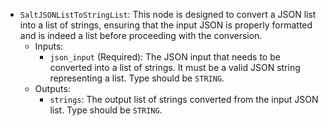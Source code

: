 - `SaltJSONListToStringList`: This node is designed to convert a JSON list into a list of strings, ensuring that the input JSON is properly formatted and is indeed a list before proceeding with the conversion.
    - Inputs:
        - `json_input` (Required): The JSON input that needs to be converted into a list of strings. It must be a valid JSON string representing a list. Type should be `STRING`.
    - Outputs:
        - `strings`: The output list of strings converted from the input JSON list. Type should be `STRING`.
